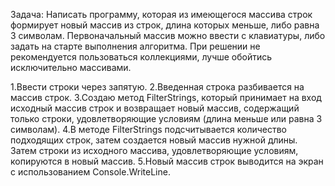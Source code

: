 Задача: Написать программу, которая из имеющегося массива строк формирует новый массив из строк, длина которых меньше, либо равна 3 символам.
Первоначальный массив можно ввести с клавиатуры, либо задать на старте выполнения алгоритма. 
При решении не рекомендуется пользоваться коллекциями, лучше обойтись исключительно массивами.

1.Ввести строки через запятую. 
2.Введенная строка разбивается на массив строк.
3.Создаю метод FilterStrings, который принимает на вход исходный массив строк и возвращает новый массив, содержащий только строки, удовлетворяющие условиям (длина меньше или равна 3 символам).
4.В методе FilterStrings подсчитывается количество подходящих строк, затем создается новый массив нужной длины. Затем строки из исходного массива, удовлетворяющие условиям, копируются в новый массив.
5.Новый массив строк выводится на экран с использованием Console.WriteLine.
